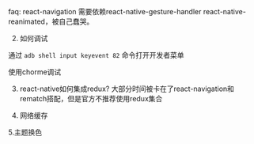 faq: react-navigation 需要依赖react-native-gesture-handler react-native-reanimated，被自己蠢哭。

2. 如何调试

通过 `adb shell input keyevent 82` 命令打开开发者菜单

使用chorme调试

3. react-native如何集成redux?
  大部分时间被卡在了react-navigation和rematch搭配，但是官方不推荐使用redux集合

4. 网络缓存


5.主题换色